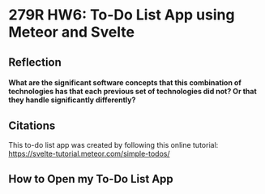 # 279R HW6: To-Do List App using Meteor and Svelte

## Reflection

#### What are the significant software concepts that this combination of technologies has that each previous set of technologies did not? Or that they handle significantly differently?



## Citations

This to-do list app was created by following this online tutorial: https://svelte-tutorial.meteor.com/simple-todos/


## How to Open my To-Do List App


